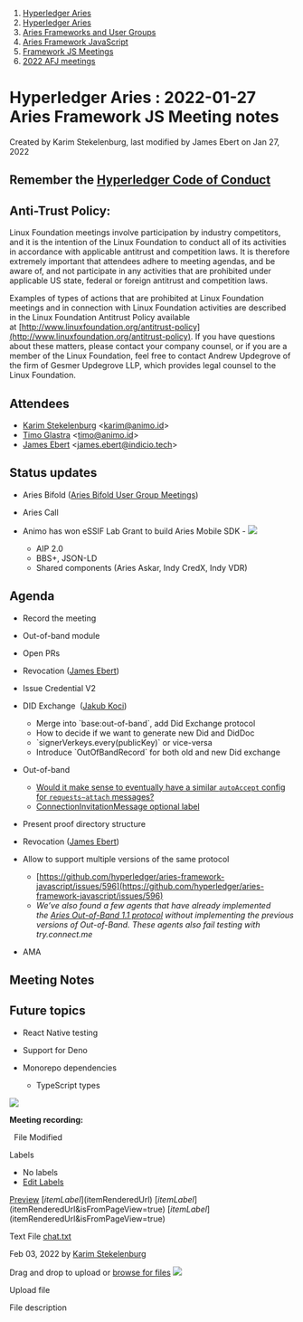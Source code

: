 1. [Hyperledger Aries](index.html)
2. [Hyperledger Aries](Hyperledger-Aries_18481154.html)
3. [Aries Frameworks and User Groups](Aries-Frameworks-and-User-Groups_18481290.html)
4. [Aries Framework JavaScript](Aries-Framework-JavaScript_18482463.html)
5. [Framework JS Meetings](Framework-JS-Meetings_18482467.html)
6. [2022 AFJ meetings](2022-AFJ-meetings_18515835.html)

# Hyperledger Aries : 2022-01-27 Aries Framework JS Meeting notes

Created by Karim Stekelenburg, last modified by James Ebert on Jan 27, 2022

## Remember the [Hyperledger Code of Conduct](https://lf-hyperledger.atlassian.net/wiki/display/HYP/Hyperledger+Code+of+Conduct)

## Anti-Trust Policy:

Linux Foundation meetings involve participation by industry competitors, and it is the intention of the Linux Foundation to conduct all of its activities in accordance with applicable antitrust and competition laws. It is therefore extremely important that attendees adhere to meeting agendas, and be aware of, and not participate in any activities that are prohibited under applicable US state, federal or foreign antitrust and competition laws.

Examples of types of actions that are prohibited at Linux Foundation meetings and in connection with Linux Foundation activities are described in the Linux Foundation Antitrust Policy available at [http://www.linuxfoundation.org/antitrust-policy](http://www.linuxfoundation.org/antitrust-policy). If you have questions about these matters, please contact your company counsel, or if you are a member of the Linux Foundation, feel free to contact Andrew Updegrove of the firm of Gesmer Updegrove LLP, which provides legal counsel to the Linux Foundation.

## Attendees

- [Karim Stekelenburg](https://lf-hyperledger.atlassian.net/wiki/people/557058:58fca22b-91bd-45f7-b888-a6c5d6435d9c?ref=confluence) &lt;karim@animo.id&gt;
- [Timo Glastra](https://lf-hyperledger.atlassian.net/wiki/people/5f64a069a1048d0069073500?ref=confluence) &lt;timo@animo.id&gt;
- [James Ebert](https://lf-hyperledger.atlassian.net/wiki/people/557058:1b65ef69-a9c7-4f13-8ac7-eca3c34f5f97?ref=confluence) &lt;james.ebert@indicio.tech&gt;

## Status updates

- Aries Bifold ([Aries Bifold User Group Meetings](Aries-Bifold-User-Group-Meetings_18490725.html))
- Aries Call
- Animo has won eSSIF Lab Grant to build Aries Mobile SDK - [![](plugins/servlet/confluence/placeholder/unknown-macro)](https://drive.google.com/file/d/1t9_XljI9rvFrgvNVM7ymxFae3Xo0Nhvx/view?usp=sharing)
  
  - AIP 2.0
  - BBS+, JSON-LD
  - Shared components (Aries Askar, Indy CredX, Indy VDR)

## Agenda

- Record the meeting
- Out-of-band module
- Open PRs
- Revocation ([James Ebert](https://lf-hyperledger.atlassian.net/wiki/people/557058:1b65ef69-a9c7-4f13-8ac7-eca3c34f5f97?ref=confluence))
- Issue Credential V2
- DID Exchange  ([Jakub Koci](https://lf-hyperledger.atlassian.net/wiki/people/557058:a09deeb2-174a-4e43-9fd0-890f4d055dd5?ref=confluence)) 
  
  - Merge into \`base:out-of-band\`, add Did Exchange protocol
  - How to decide if we want to generate new Did and DidDoc
  - \`signerVerkeys.every(publicKey)\` or vice-versa
  - Introduce \`OutOfBandRecord\` for both old and new Did exchange
- Out-of-band
  
  - [Would it make sense to eventually have a similar `autoAccept` config for `requests~attach` messages?](https://github.com/hyperledger/aries-framework-javascript/pull/531#discussion_r780690308)
  - [ConnectionInvitationMessage optional label](https://github.com/hyperledger/aries-framework-javascript/pull/531#discussion_r783761111)
- Present proof directory structure
- Revocation ([James Ebert](https://lf-hyperledger.atlassian.net/wiki/people/557058:1b65ef69-a9c7-4f13-8ac7-eca3c34f5f97?ref=confluence))
- Allow to support multiple versions of the same protocol
  
  - [https://github.com/hyperledger/aries-framework-javascript/issues/596](https://github.com/hyperledger/aries-framework-javascript/issues/596)
  - *We’ve also found a few agents that have already implemented the [Aries Out-of-Band 1.1 protocol](https://github.com/hyperledger/aries-rfcs/tree/4e78319e5f79df2003ddf37f8f497d0fae20cc63/features/0434-outofband) without implementing the previous versions of Out-of-Band. These agents also fail testing with try.connect.me*
- AMA

## Meeting Notes

## Future topics

- React Native testing
- Support for Deno
- Monorepo dependencies
  
  - TypeScript types

![](plugins/servlet/confluence/placeholder/unknown-attachment)

**Meeting recording:**

  File Modified

Labels

- No labels
- [Edit Labels](# "Edit Labels")

[Preview]() [$itemLabel]($itemRenderedUrl) [$itemLabel]($itemRenderedUrl&isFromPageView=true) [$itemLabel]($itemRenderedUrl&isFromPageView=true)

Text File [chat.txt](attachments/18495276/18515905.txt "Download")

Feb 03, 2022 by [Karim Stekelenburg](/wiki/people/712020:c1a35915-1263-4367-b8e3-59469f567436)

Drag and drop to upload or [browse for files]() ![](images/icons/wait.gif)

Upload file

File description
